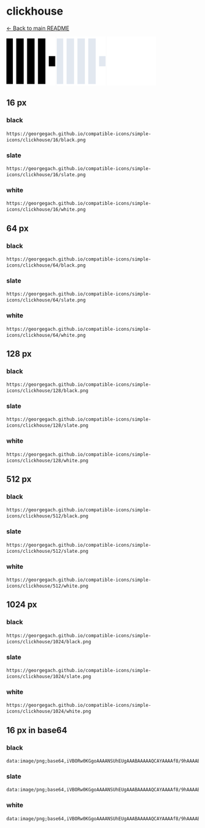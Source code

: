 # clickhouse

[← Back to main README](../../README.md)


<img src="./128/black.png" width="128" alt="clickhouse black icon" />
<img src="./128/slate.png" width="128" alt="clickhouse slate icon" />
<img src="./128/white.png" width="128" alt="clickhouse white icon" />

## 16 px

### black
```
https://georgegach.github.io/compatible-icons/simple-icons/clickhouse/16/black.png
```

### slate
```
https://georgegach.github.io/compatible-icons/simple-icons/clickhouse/16/slate.png
```

### white
```
https://georgegach.github.io/compatible-icons/simple-icons/clickhouse/16/white.png
```

## 64 px

### black
```
https://georgegach.github.io/compatible-icons/simple-icons/clickhouse/64/black.png
```

### slate
```
https://georgegach.github.io/compatible-icons/simple-icons/clickhouse/64/slate.png
```

### white
```
https://georgegach.github.io/compatible-icons/simple-icons/clickhouse/64/white.png
```

## 128 px

### black
```
https://georgegach.github.io/compatible-icons/simple-icons/clickhouse/128/black.png
```

### slate
```
https://georgegach.github.io/compatible-icons/simple-icons/clickhouse/128/slate.png
```

### white
```
https://georgegach.github.io/compatible-icons/simple-icons/clickhouse/128/white.png
```

## 512 px

### black
```
https://georgegach.github.io/compatible-icons/simple-icons/clickhouse/512/black.png
```

### slate
```
https://georgegach.github.io/compatible-icons/simple-icons/clickhouse/512/slate.png
```

### white
```
https://georgegach.github.io/compatible-icons/simple-icons/clickhouse/512/white.png
```

## 1024 px

### black
```
https://georgegach.github.io/compatible-icons/simple-icons/clickhouse/1024/black.png
```

### slate
```
https://georgegach.github.io/compatible-icons/simple-icons/clickhouse/1024/slate.png
```

### white
```
https://georgegach.github.io/compatible-icons/simple-icons/clickhouse/1024/white.png
```

## 16 px in base64

### black
```
data:image/png;base64,iVBORw0KGgoAAAANSUhEUgAAABAAAAAQCAYAAAAf8/9hAAAABmJLR0QA/wD/AP+gvaeTAAAAuUlEQVQ4jc3TPUoDURQF4A8nTJFOO0FI5xqmCdq4ATu3kR24oXQpBaukE6JpYiXWIoIgRJBJ8S4yzgwEh8DkwONw7z0c3t/JcIsxHnCDaxzjAxNcYI2rmI+wVEGJN5zhKeo5CnzGKqJXhuYXg+Dv4B9/Ua8bvaMWwb/Qv8Fgt6QVJ5gi72owxDlOezvCF57x0tXgHZccwjPu7RLz4Kw2r9eNXha7WOBeivCj9ElW2EgpvMOrFOuZSpy3pDYjgRuUGg8AAAAASUVORK5CYII=
```

### slate
```
data:image/png;base64,iVBORw0KGgoAAAANSUhEUgAAABAAAAAQCAYAAAAf8/9hAAAABmJLR0QA/wD/AP+gvaeTAAABAUlEQVQ4jc2RrU4DURSEZ869uyEYfhQVhaQCBcnaOgxPwDvwALwB2BLwOF4Ai+ABaitQiGahAkxJMTRh772DWEjKyoWkjJnkZOZLzjl8fJ6e0iyssLqcx+wISD2zbBRoQ694DACB7sor9VOqCsDGO52Na3yJTy8zQZhajEXy7hbAHskhhRMh3QEAYYciLiT1Adxvb63vfwOsxvCjNkQsKAEx4eesmTH8UssH+DalyeRtU5luSOatAGRYFfyupM5yVpD8O6AHkmUrQLe79grgAPgPb/yjI0p5bXANumsWmhkvxTOahdzF2TzaOZB6ZDaqzEovDACgoiu90kAKBWDjRcAnpNNh6jjReYgAAAAASUVORK5CYII=
```

### white
```
data:image/png;base64,iVBORw0KGgoAAAANSUhEUgAAABAAAAAQCAYAAAAf8/9hAAAABmJLR0QA/wD/AP+gvaeTAAAAwElEQVQ4jc3TMUpDQRSF4W/MI4WlnWBlYZ0ydu7BPbgPbRXs7dxAlqGtkM4iZAEigmAhkWPxJhjfE4JBiD8MZ+6Zy4GZ4ZYk51jgGqc4xAPucablBscYYVZKubUkLU9JDpJMa32XZJzkta5x9ZJkaoWm6nvVD9/p1j1v54eGX7H9gGZ9S58ke5hguFEAdnGE/e1cAW94xHyjgFLKM074D9/4Z484rDronHfrntfgQjvOL7jyNc5zXNa+5X6E2WrAJ1u0Tk/kgGxxAAAAAElFTkSuQmCC
```

